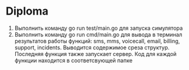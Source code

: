 # Diploma

1. Выполнить команду go run test/main.go для запуска симулятора
2. Выполнить команду go run cmd/main.go для вывода в терминал результатов работы функций: sms, mms, voicecall, email, billing, support, incidents. Выводится содержимое среза структур. Последняя функция также запускает сервер. Код для каждой функции находится в соответсвующей папке
